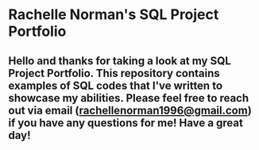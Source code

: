 # Rachelle Norman's SQL Project Portfolio

## Hello and thanks for taking a look at my SQL Project Portfolio. This repository contains examples of SQL codes that I've written to showcase my abilities. Please feel free to reach out via email (rachellenorman1996@gmail.com) if you have any questions for me! Have a great day!
